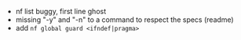 - nf list buggy, first line ghost
- missing "-y" and "-n" to a command to respect the specs (readme)
- add `nf global guard <ifndef|pragma>`